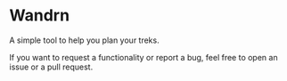 # Wandrn

A simple tool to help you plan your treks.


If you want to request a functionality or report a bug, feel free to open an issue or a pull request.

